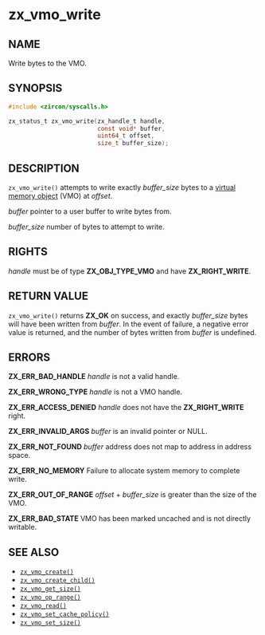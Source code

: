 # zx_vmo_write

## NAME

<!-- Contents of this heading updated by update-docs-from-fidl, do not edit. -->

Write bytes to the VMO.

## SYNOPSIS

<!-- Contents of this heading updated by update-docs-from-fidl, do not edit. -->

```c
#include <zircon/syscalls.h>

zx_status_t zx_vmo_write(zx_handle_t handle,
                         const void* buffer,
                         uint64_t offset,
                         size_t buffer_size);
```

## DESCRIPTION

`zx_vmo_write()` attempts to write exactly *buffer_size* bytes to a [virtual memory
object](/docs/reference/kernel_objects/vm_object.md) (VMO) at *offset*.

*buffer* pointer to a user buffer to write bytes from.

*buffer_size* number of bytes to attempt to write.

## RIGHTS

<!-- Contents of this heading updated by update-docs-from-fidl, do not edit. -->

*handle* must be of type **ZX_OBJ_TYPE_VMO** and have **ZX_RIGHT_WRITE**.

## RETURN VALUE

`zx_vmo_write()` returns **ZX_OK** on success, and exactly *buffer_size* bytes will
have been written from *buffer*.
In the event of failure, a negative error value is returned, and the number of
bytes written from *buffer* is undefined.

## ERRORS

**ZX_ERR_BAD_HANDLE**  *handle* is not a valid handle.

**ZX_ERR_WRONG_TYPE**  *handle* is not a VMO handle.

**ZX_ERR_ACCESS_DENIED**  *handle* does not have the **ZX_RIGHT_WRITE** right.

**ZX_ERR_INVALID_ARGS**  *buffer* is an invalid pointer or NULL.

**ZX_ERR_NOT_FOUND** *buffer* address does not map to address in address space.

**ZX_ERR_NO_MEMORY**  Failure to allocate system memory to complete write.

**ZX_ERR_OUT_OF_RANGE**  *offset* + *buffer_size* is greater than the size of
                         the VMO.

**ZX_ERR_BAD_STATE**  VMO has been marked uncached and is not directly writable.

## SEE ALSO

 - [`zx_vmo_create()`]
 - [`zx_vmo_create_child()`]
 - [`zx_vmo_get_size()`]
 - [`zx_vmo_op_range()`]
 - [`zx_vmo_read()`]
 - [`zx_vmo_set_cache_policy()`]
 - [`zx_vmo_set_size()`]

<!-- References updated by update-docs-from-fidl, do not edit. -->

[`zx_vmo_create()`]: vmo_create.md
[`zx_vmo_create_child()`]: vmo_create_child.md
[`zx_vmo_get_size()`]: vmo_get_size.md
[`zx_vmo_op_range()`]: vmo_op_range.md
[`zx_vmo_read()`]: vmo_read.md
[`zx_vmo_set_cache_policy()`]: vmo_set_cache_policy.md
[`zx_vmo_set_size()`]: vmo_set_size.md
